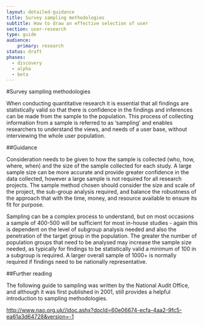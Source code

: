 ```yaml
---
layout: detailed-guidance
title: Survey sampling methodologies
subtitle: How to draw an effective selection of user
section: user-research
type: guide
audience: 
    primary: research 
status: draft
phases:
  - discovery
  - alpha
  - beta
---
```

    
#Survey sampling methodologies

When conducting quantitative research it is essential that all findings are statistically valid so that there is confidence in the findings and inferences can be made from the sample to the population. This process of collecting information from a sample is referred to as ‘sampling’ and enables researchers to understand the views, and needs of a user base, without interviewing the whole user population.

##Guidance

Consideration needs to be given to how the sample is collected (who, how, where, when) and the size of the sample collected for each study. A large sample size can be more accurate and provide greater confidence in the data collected, however a large sample is not required for all research projects. The sample method chosen should consider the size and scale of the project, the sub-group analysis required, and balance the robustness of the approach that with the time, money, and resource available to ensure its fit for purpose.

Sampling can be a complex process to understand, but on most occasions a sample of 400-500 will be sufficient for most in-house studies - again this is dependent on the level of subgroup analysis needed and also the penetration of the target group in the population. The greater the number of population groups that need to be analysed may increase the sample size needed, as typically for findings to be statistically valid a minimum of 100 in a subgroup is required. A larger overall sample of 1000+ is normally required if findings need to be nationally representative. 

##Further reading

The following guide to sampling was written by the National Audit Office, and although it was first published in 2001, still provides a helpful introduction to sampling methodologies.

http://www.nao.org.uk//idoc.ashx?docId=60e06674-ecfa-4aa2-9fc5-ea61a3d64728&version=-1
